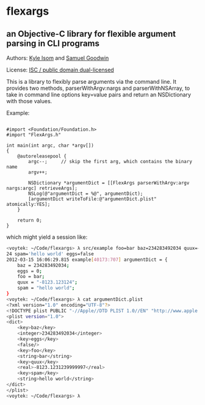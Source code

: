 # flexargs
## an Objective-C library for flexible argument parsing in CLI programs

Authors: [Kyle Isom](http://www.kyleisom.net/about) and 
[Samuel Goodwin](http://samuelgoodwin.tumblr.com)

License: [ISC / public domain dual-licensed](http://www.brokenlcd.net/license.txt)

This is a library to flexibly parse arguments via the command line. It provides two methods,
parserWithArgv:nargs and parserWithNSArray, to take in command line options key=value pairs
and return an NSDictionary with those values. 

Example:
```objc

#import <Foundation/Foundation.h>
#import "FlexArgs.h"

int main(int argc, char *argv[])
{
    @autoreleasepool {
        argc--;     // skip the first arg, which contains the binary name
        argv++;

        NSDictionary *argumentDict = [[FlexArgs parserWithArgv:argv nargs:argc] retrieveArgs];
        NSLog(@"argumentDict = %@", argumentDict);
        [argumentDict writeToFile:@"argumentDict.plist" atomically:YES];
    }

    return 0;
}
```

which might yield a session like:
```bash
<voytek: ~/Code/flexargs> λ src/example foo=bar baz=234283492034 quux=-8123.1231
24 spam='hello world' eggs=false
2012-03-15 16:06:29.815 example[40173:707] argumentDict = {
    baz = 234283492034;
    eggs = 0;
    foo = bar;
    quux = "-8123.123124";
    spam = "hello world";
}
<voytek: ~/Code/flexargs> λ cat argumentDict.plist
<?xml version="1.0" encoding="UTF-8"?>
<!DOCTYPE plist PUBLIC "-//Apple//DTD PLIST 1.0//EN" "http://www.apple.com/DTDs/PropertyList-1.0.dtd">
<plist version="1.0">
<dict>
    <key>baz</key>
    <integer>234283492034</integer>
    <key>eggs</key>
    <false/>
    <key>foo</key>
    <string>bar</string>
    <key>quux</key>
    <real>-8123.1231239999997</real>
    <key>spam</key>
    <string>hello world</string>
</dict>
</plist>
<voytek: ~/Code/flexargs> λ 
```

